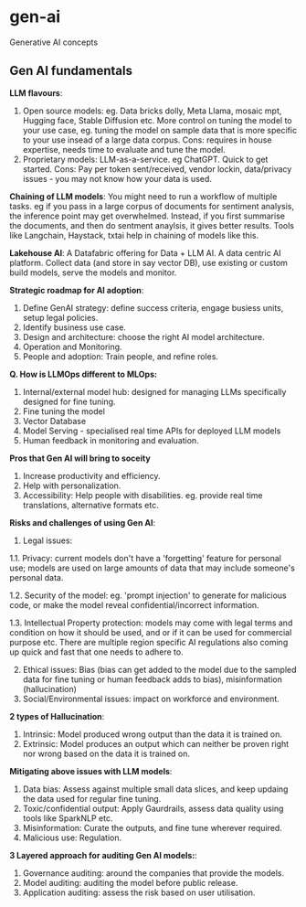 # gen-ai
Generative AI concepts

## Gen AI fundamentals

**LLM flavours**:
1. Open source models: eg. Data bricks dolly, Meta Llama, mosaic mpt, Hugging face, Stable Diffusion etc. More control on tuning the model to your use case, eg. tuning the model on sample data that is more specific to your use insead of a large data corpus. Cons: requires in house expertise, needs time to evaluate and tune the model.
2. Proprietary models: LLM-as-a-service. eg ChatGPT. Quick to get started. Cons: Pay per token sent/received, vendor lockin, data/privacy issues - you may not know how your data is used.

**Chaining of LLM models**: You might need to run a workflow of multiple tasks. eg if you pass in a large corpus of documents for sentiment analysis, the inference point may get overwhelmed. Instead, if you first summarise the documents, and then do sentment anaylsis, it gives better results. Tools like Langchain, Haystack, txtai help in chaining of models like this.

**Lakehouse AI**: A Datafabric offering for Data + LLM AI. A data centric AI platform. Collect data (and store in say vector DB), use existing or custom build models, serve the models and monitor.

**Strategic roadmap for AI adoption**: 
1. Define GenAI strategy: define success criteria, engage busiess units, setup legal policies.
2. Identify business use case.
3. Design and architecture: choose the right AI model architecture.
4. Operation and Monitoring.
5. People and adoption: Train people, and refine roles.

**Q. How is LLMOps different to MLOps:**
1. Internal/external model hub: designed for managing LLMs specifically designed for fine tuning.
2. Fine tuning the model
3. Vector Database
4. Model Serving - specialised real time APIs for deployed LLM models
5. Human feedback in monitoring and evaluation.

**Pros that Gen AI will bring to soceity**
1. Increase productivity and efficiency.
2. Help with personalization.
3. Accessibility: Help people with disabilities. eg. provide real time translations, alternative formats etc.

**Risks and challenges of using Gen AI**:
1. Legal issues: 

1.1. Privacy: current models don't have a 'forgetting' feature for personal use; models are used on large amounts of data that may include someone's personal data.

1.2. Security of the model: eg. 'prompt injection' to generate for malicious code, or make the model reveal confidential/incorrect information.

1.3. Intellectual Property protection: models may come with legal terms and condition on how it should be used, and or if it can be used for commercial purpose etc. There are multiple region specific AI regulations also coming up quick and fast that one needs to adhere to.

2. Ethical issues: Bias (bias can get added to the model due to the sampled data for fine tuning or human feedback adds to bias), misinformation (hallucination) 
3. Social/Environmental issues: impact on workforce and environment.

**2 types of Hallucination**:
1. Intrinsic: Model produced wrong output than the data it is trained on. 
2. Extrinsic: Model produces an output which can neither be proven right nor wrong based on the data it is trained on.

**Mitigating above issues with LLM models**:
1. Data bias: Assess against multiple small data slices, and keep updaing the data used for regular fine tuning.
2. Toxic/confidential output: Apply Gaurdrails, assess data quality using tools like SparkNLP etc.
3. Misinformation: Curate the outputs, and fine tune wherever required.
4. Malicious use: Regulation.

**3 Layered approach for auditing Gen AI models:**:
1. Governance auditing: around the companies that provide the models.  
2. Model auditing: auditing the model before public release.
3. Application auditing: assess the risk based on user utilisation. 


